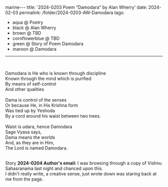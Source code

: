 marine---
title: '2024-0203 Poem &#8220;Damodara&#8221; by Alan Wherry'
date: 2024-02-03
permalink: /folder/2024-0203-AW-Damodara
tags:
  - aqua @ Poetry
  - black @ Alan Wherry
  - brown @ TBD
  - cornflowerblue @ TBD
  - green @ Story of Poem Damodara
  - maroon @ Damodara
---

<br>

<p>
Damodara is He who is known through discipline<br>
Known through the mind which is purified<br>
By means of self-control<br>
And other qualities<br>
<br>
Dama is control of the senses<br>
Or because He, in His Krishna form<br>
Was tied up by Yeshoda<br>
By a cord around his waist between two trees.<br>
<br>
Waist is udara, hence Damodara<br>
Sage Vyasa says,<br>
Dama means the worlds<br>
And, as they are in Him,<br>
The Lord is named Damodara.<br>
</p>

<br>

<wave-list>
<list-title color="DarkSeaGreen" width="40">Story</list-title>
  <list-item color="BlanchedAlmond"  width="280"><b>2024-0204 Author's email:</b> I was browsing through a copy of Vishnu Sahasranama last night and chanced upon this.<br>
I didn't really write, a creative sense, just wrote down was staring back at me from the page.</list-item>
</wave-list>